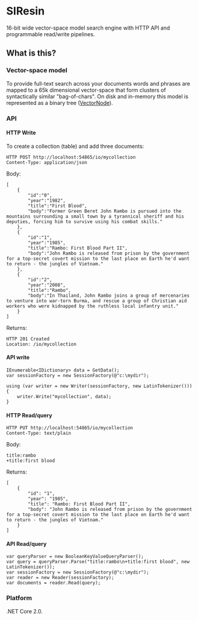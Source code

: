 # SIResin

16-bit wide vector-space model search engine with HTTP API and programmable read/write pipelines.

## What is this?

### Vector-space model

To provide full-text search across your documents words and phrases are mapped to a 65k dimensional vector-space that form clusters of syntactically similar "bag-of-chars". On disk and in-memory this model is represented as a binary tree ([VectorNode](src/Sir.Store/VectorNode.cs)).

### API

#### HTTP Write

To create a collection (table) and add three documents:

	HTTP POST http://localhost:54865/io/mycollection
	Content-Type: application/json

Body:

	[
		{
			"id":"0",
			"year":"1982",
			"title":"First Blood",
			"body":"Former Green Beret John Rambo is pursued into the mountains surrounding a small town by a tyrannical sheriff and his deputies, forcing him to survive using his combat skills."
		},
		{
			"id":"1",
			"year":"1985",
			"title":"Rambo: First Blood Part II",
			"body":"John Rambo is released from prison by the government for a top-secret covert mission to the last place on Earth he'd want to return - the jungles of Vietnam."
		},
		{
			"id":"2",
			"year":"2008",
			"title":"Rambo",
			"body":"In Thailand, John Rambo joins a group of mercenaries to venture into war-torn Burma, and rescue a group of Christian aid workers who were kidnapped by the ruthless local infantry unit."
		}
	]

Returns:
	
	HTTP 201 Created
	Location: /io/mycollection

#### API write

	IEnumerable<IDictionary> data = GetData();
	var sessionFactory = new SessionFactory(@"c:\mydir");

	using (var writer = new Writer(sessionFactory, new LatinTokenizer()))
	{
		writer.Write("mycollection", data);
	}

#### HTTP Read/query

	HTTP PUT http://localhost:54865/io/mycollection
	Content-Type: text/plain

Body:

	title:rambo
	+title:first blood

Returns:

	[
		{
			"id": "1",
			"year": "1985",
			"title": "Rambo: First Blood Part II",
			"body": "John Rambo is released from prison by the government for a top-secret covert mission to the last place on Earth he'd want to return - the jungles of Vietnam."
		}
	]

#### API Read/query

	var queryParser = new BooleanKeyValueQueryParser();
	var query = queryParser.Parse("title:rambo\n+title:first blood", new LatinTokenizer());
	var sessionFactory = new SessionFactory(@"c:\mydir");
	var reader = new Reader(sessionFactory);
	var documents = reader.Read(query);

### Platform

.NET Core 2.0.
